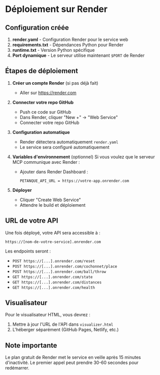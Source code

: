 # Déploiement sur Render

## Configuration créée

1. **render.yaml** - Configuration Render pour le service web
2. **requirements.txt** - Dépendances Python pour Render
3. **runtime.txt** - Version Python spécifique
4. **Port dynamique** - Le serveur utilise maintenant `$PORT` de Render

## Étapes de déploiement

1. **Créer un compte Render** (si pas déjà fait)
   - Aller sur https://render.com

2. **Connecter votre repo GitHub**
   - Push ce code sur GitHub
   - Dans Render, cliquer "New +" → "Web Service"
   - Connecter votre repo GitHub

3. **Configuration automatique**
   - Render détectera automatiquement `render.yaml`
   - Le service sera configuré automatiquement

4. **Variables d'environnement** (optionnel)
   Si vous voulez que le serveur MCP communique avec Render :
   - Ajouter dans Render Dashboard :
     ```
     PETANQUE_API_URL = https://votre-app.onrender.com
     ```

5. **Déployer**
   - Cliquer "Create Web Service"
   - Attendre le build et déploiement

## URL de votre API

Une fois déployé, votre API sera accessible à :
```
https://[nom-de-votre-service].onrender.com
```

Les endpoints seront :
- `POST https://[...].onrender.com/reset`
- `POST https://[...].onrender.com/cochonnet/place`
- `POST https://[...].onrender.com/ball/throw`
- `GET https://[...].onrender.com/state`
- `GET https://[...].onrender.com/distances`
- `GET https://[...].onrender.com/health`

## Visualisateur

Pour le visualisateur HTML, vous devrez :
1. Mettre à jour l'URL de l'API dans `visualizer.html`
2. L'héberger séparément (GitHub Pages, Netlify, etc.)

## Note importante

Le plan gratuit de Render met le service en veille après 15 minutes d'inactivité. Le premier appel peut prendre 30-60 secondes pour redémarrer.